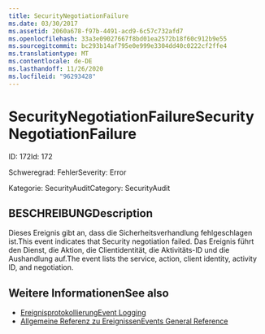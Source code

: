 ```yaml
---
title: SecurityNegotiationFailure
ms.date: 03/30/2017
ms.assetid: 2060a678-f97b-4491-acd9-6c57c732afd7
ms.openlocfilehash: 33a3e09027667f8bd01ea2572b18f60c912b9e55
ms.sourcegitcommit: bc293b14af795e0e999e3304dd40c0222cf2ffe4
ms.translationtype: MT
ms.contentlocale: de-DE
ms.lasthandoff: 11/26/2020
ms.locfileid: "96293428"
---
```

# <a name="securitynegotiationfailure"></a><span data-ttu-id="37788-102">SecurityNegotiationFailure</span><span class="sxs-lookup"><span data-stu-id="37788-102">SecurityNegotiationFailure</span></span>

<span data-ttu-id="37788-103">ID: 172</span><span class="sxs-lookup"><span data-stu-id="37788-103">Id: 172</span></span>  
  
 <span data-ttu-id="37788-104">Schweregrad: Fehler</span><span class="sxs-lookup"><span data-stu-id="37788-104">Severity: Error</span></span>  
  
 <span data-ttu-id="37788-105">Kategorie: SecurityAudit</span><span class="sxs-lookup"><span data-stu-id="37788-105">Category: SecurityAudit</span></span>  
  
## <a name="description"></a><span data-ttu-id="37788-106">BESCHREIBUNG</span><span class="sxs-lookup"><span data-stu-id="37788-106">Description</span></span>  

 <span data-ttu-id="37788-107">Dieses Ereignis gibt an, dass die Sicherheitsverhandlung fehlgeschlagen ist.</span><span class="sxs-lookup"><span data-stu-id="37788-107">This event indicates that Security negotiation failed.</span></span> <span data-ttu-id="37788-108">Das Ereignis führt den Dienst, die Aktion, die Clientidentität, die Aktivitäts-ID und die Aushandlung auf.</span><span class="sxs-lookup"><span data-stu-id="37788-108">The event lists the service, action, client identity, activity ID, and negotiation.</span></span>  
  
## <a name="see-also"></a><span data-ttu-id="37788-109">Weitere Informationen</span><span class="sxs-lookup"><span data-stu-id="37788-109">See also</span></span>

- [<span data-ttu-id="37788-110">Ereignisprotokollierung</span><span class="sxs-lookup"><span data-stu-id="37788-110">Event Logging</span></span>](index.md)
- [<span data-ttu-id="37788-111">Allgemeine Referenz zu Ereignissen</span><span class="sxs-lookup"><span data-stu-id="37788-111">Events General Reference</span></span>](events-general-reference.md)
